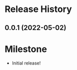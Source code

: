 Release History
===============

0.0.1 (2022-05-02)
------------------

# Milestone

- Initial release!
